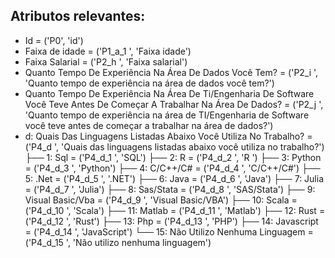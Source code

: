 ## Atributos relevantes:
 - Id = ('P0', 'id')
 - Faixa de idade = 	('P1_a_1 ', 'Faixa idade')
 - Faixa Salarial = ('P2_h ', 'Faixa salarial')
 - Quanto Tempo De Experiência Na Área De Dados Você Tem? = ('P2_i ', 'Quanto tempo de experiência na área de dados você tem?')
 - Quanto Tempo De Experiência Na Área De Ti/Engenharia De Software Você Teve Antes De Começar A Trabalhar Na Área De Dados? = ('P2_j ', 'Quanto tempo de experiência na área de TI/Engenharia de Software você teve antes de começar a trabalhar na área de dados?')
 - d: Quais Das Linguagens Listadas Abaixo Você Utiliza No Trabalho? = ('P4_d ', 'Quais das linguagens listadas abaixo você utiliza no trabalho?')
├── 1: Sql = ('P4_d_1 ', 'SQL')
├── 2: R = ('P4_d_2 ', 'R ')
├── 3: Python = ('P4_d_3 ', 'Python')
├── 4: C/C++/C# = ('P4_d_4 ', 'C/C++/C#')
├── 5: .Net = ('P4_d_5 ', '.NET')
├── 6: Java = ('P4_d_6 ', 'Java')
├── 7: Julia = ('P4_d_7 ', 'Julia')
├── 8: Sas/Stata = ('P4_d_8 ', 'SAS/Stata')
├── 9: Visual Basic/Vba = ('P4_d_9 ', 'Visual Basic/VBA')
├── 10: Scala = ('P4_d_10 ', 'Scala')
├── 11: Matlab = ('P4_d_11 ', 'Matlab')
├── 12: Rust = ('P4_d_12 ', 'Rust')
├── 13: Php = ('P4_d_13 ', 'PHP')
├── 14: Javascript = ('P4_d_14 ', 'JavaScript')
└── 15: Não Utilizo Nenhuma Linguagem = ('P4_d_15 ', 'Não utilizo nenhuma linguagem')
